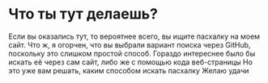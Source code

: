 # Что ты тут делаешь?
Если вы оказались тут, то вероятнее всего, вы ищите пасхалку на моем сайт. 
Что ж, я огорчен, что вы выбрали вариант поиска через GitHub, поскольку это слишком простой способ. 
Гораздо интереснее было бы искать её через сам сайт, либо же с помощью кода веб-страницы
Но это уже вам решать, каким способом искать пасхалку
Желаю удачи
